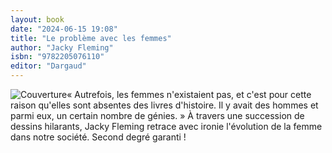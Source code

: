 ```yaml
---
layout: book
date: "2024-06-15 19:08"
title: "Le problème avec les femmes"
author: "Jacky Fleming"
isbn: "9782205076110"
editor: "Dargaud"
---
```

![Couverture](/img/9782205076110.jpeg)« Autrefois, les femmes n'existaient pas, et c'est pour cette raison qu'elles sont absentes des livres d'histoire. Il y avait des hommes et parmi eux, un certain nombre de génies. » À travers une succession de dessins hilarants, Jacky Fleming retrace avec ironie l'évolution de la femme dans notre société. Second degré garanti !
